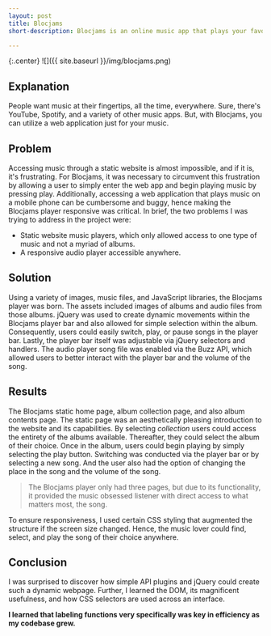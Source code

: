 ```yaml
---
layout: post
title: Blocjams
short-description: Blocjams is an online music app that plays your favorite music.

---
```


{:.center}
![]({{ site.baseurl }}/img/blocjams.png)

## Explanation

People want music at their fingertips, all the time, everywhere. Sure, there's YouTube, Spotify, and a variety of other music apps. But, with Blocjams, you can utilize a web application just for your music.

## Problem

Accessing music through a static website is almost impossible, and if it is, it's frustrating. For Blocjams, it was necessary to circumvent this frustration by allowing a user to simply enter the web app and begin playing music by pressing play. 
Additionally, accessing a web application that plays music on a mobile phone can be cumbersome and buggy, hence making the Blocjams player responsive was critical. In brief, the two problems I was trying to address in the project were:


* Static website music players, which only allowed access to one type of music and not a myriad of albums.
* A responsive audio player accessible anywhere. 

## Solution

Using a variety of images, music files, and JavaScript libraries, the Blocjams player was born. The assets included images of albums and audio files from those albums. jQuery was used to create dynamic movements within the Blocjams player bar and also allowed for simple selection within the album. 
Consequently, users could easily switch, play, or pause songs in the player bar. Lastly, the player bar itself was adjustable via jQuery selectors and handlers. The audio player song file was enabled via the Buzz API, which allowed users to better interact with the player bar and the volume of the song. 

## Results

The Blocjams static home page, album collection page, and also album contents page. The static page was an aesthetically pleasing introduction to the website and its capabilities. By selecting _collection_ users could access the entirety of the albums available. 
Thereafter, they could select the album of their choice. Once in the album, users could begin playing by simply selecting the play button. Switching was conducted via the player bar or by selecting a new song. And the user also had the option of changing the place in the song and the volume of the song. 

> The Blocjams player only had three pages, but due to its functionality, it provided the music obsessed listener with direct access to what matters most, the song. 

To ensure responsiveness, I used certain CSS styling that augmented the structure if the screen size changed. Hence, the music lover could find, select, and play the song of their choice anywhere. 

## Conclusion

I was surprised to discover how simple API plugins and jQuery could create such a dynamic webpage. Further, I learned the DOM, its magnificent usefulness, and how CSS selectors are used across an interface. 

 **I learned that labeling functions very specifically was key in efficiency as my codebase grew.**  



